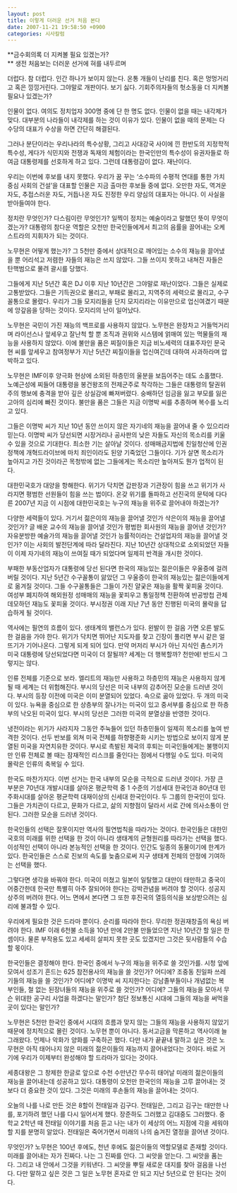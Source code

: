 ```yaml
---
layout: post
title: 이렇게 더러운 선거 처음 본다
date: 2007-11-21 19:58:50 +0900
categories: 시사칼럼
---
```

**금수회의록 더 지켜볼 필요 있겠는가?  
** 생전 처음보는 더러운 선거에 혀를 내두르며 

더럽다. 참 더럽다. 인간 하나가 보이지 않는다. 온통 개들이 난리를 친다. 혹은 멍멍거리고 혹은 낑낑거린다. 그야말로 개판이다. 보기 싫다. 기회주의자들의 헛소동을 더 지켜볼 필요나 있겠는가? 

인물이 없다. 여의도 정치업자 300명 중에 단 한 명도 없다. 인물이 없을 때는 내각제가 맞다. 대부분의 나라들이 내각제를 하는 것이 이유가 있다. 인물이 없을 때의 문제는 다수당의 대표가 수상을 하면 간단히 해결된다. 

그러나 분단이라는 우리나라의 특수상황, 그리고 사대강국 사이에 낀 한반도의 지정학적 특수성, 게다가 식민지와 전쟁과 독재의 체험이라는 한국인만의 특수성이 유권자들로 하여금 대통령제를 선호하게 하고 있다. 그런데 대통령감이 없다. 재난이다.

우리는 이번에 후보를 내지 못했다. 우리가 꿈 꾸는 ‘소수파의 수평적 연대를 통한 가치중심 사회의 건설’을 대표할 인물은 지금 출마한 후보들 중에 없다. 오만한 자도, 역겨운 자도, 추접스러운 자도, 거듭나온 자도 진정한 우리 양심의 대표자는 아니다. 이 사실을 받아들여야 한다. 

정치란 무엇인가? 다스림이란 무엇인가? 일찍이 정치는 예술이라고 말했던 뜻이 무엇이겠는가? 대통령의 참다운 역할은 오천만 한국인들에게서 최고의 음률을 끌어내는 오케스트라의 지휘자가 되는 것이다. 

노무현은 어떻게 했는가? 그 5천만 중에서 상대적으로 깨어있는 소수의 재능을 끌어냈을 뿐 어리석고 저렴한 자들의 재능은 쓰지 않았다. 그들 쓰이지 못하고 내쳐진 자들은 탄핵범으로 몰려 괄시를 당했다. 

그들에게 지난 5년간 혹은 DJ 이후 지난 10년간은 그야말로 재난이었다. 그들은 실제로 고통받았다. 그들은 기득권으로 몰리고, 부패로 몰리고, 지역주의 세력으로 몰리고, 수구꼴통으로 몰렸다. 우리가 그들 모지리들을 단지 모지리라는 이유만으로 업신여겼기 때문에 앙갚음을 당하는 것이다. 모지리의 난이 일어났다. 

노무현은 국민이 가진 재능의 백프로를 사용하지 않았다. 노무현은 완장차고 거들먹거리며 라이선스나 앞세우고 잘난척 할 뿐 조직과 권위와 시스템에 얽매여 있는 먹물들의 재능을 사용하지 않았다. 이에 불만을 품은 찌질이들은 지금 비노세력의 대표주자인 문국현 씨를 앞세우고 참여정부가 지난 5년간 찌질이들을 업신여긴데 대하여 사과하라며 압박하고 있다. 

노무현은 IMF이후 양극화 현상에 소외된 하층민의 울분을 보듬어주는 데도 소홀했다. 노예근성에 찌들어 대통령을 봉건왕조의 전제군주로 착각하는 그들은 대통령의 탈권위주의 행보에 충격을 받아 깊은 상실감에 빠져버렸다. 숭배하던 임금을 잃고 부모를 잃은 고아의 심리에 빠진 것이다. 불만을 품은 그들은 지금 이명박 씨를 추종하며 복수를 노리고 있다. 

그들은 이명박 씨가 지난 10년 동안 쓰이지 않은 자기네의 재능을 끌어내 줄 수 있으리라 믿는다. 이명박 씨가 당선되면 시장거리나 공사판의 낮은 자들도 자신의 목소리를 키울 수 있을 것으로 기대한다. 최소한 기는 살아날 것이다. 성매매금지법에 친일청산에 인권정책에 개혁드라이브에 마치 죄인이라도 된양 기죽었던 그들이다. 기가 살면 목소리가 높아지고 가진 것이라곤 목청밖에 없는 그들에게는 목소리만 높아져도 뭔가 업적이 된다. 

대한민국호가 대양을 항해한다. 위기가 닥치면 갑판장과 기관장이 힘을 쓰고 위기가 사라지면 평범한 선원들이 힘을 쓰는 법이다. 온갖 위기를 돌파하고 선진국의 문턱에 다다른 2007년 지금 이 시점에 대한민국호는 누구의 재능을 위주로 끌어내야 하겠는가?

다양한 세력들이 있다. 거기서 젊은이의 재능을 끌어낼 것인가 삭은이의 재능을 끌어낼 것인가? 글 배운 교수의 재능을 끌어낼 것인가 평범한 회사원의 재능을 끌어낸 것인가? 자유분방한 예술가의 재능을 끌어낼 것인가 능률적이라는 건설업자의 재능을 끌어낼 것인가? 이는 사회의 발전단계에 따라 달라진다. 지난 10년간 상대적으로 소외되었던 자들이 이제 자기네의 재능이 쓰여질 때가 되었다며 일제히 반격을 개시한 것이다. 

부패한 부동산업자가 대통령에 당선 된다면 한국의 재능있는 젊은이들은 우울증에 걸려버릴 것이다. 지난 5년간 수구꼴통이 앓았던 그 우울증이 한국의 재능있는 젊은이들에게로 옮겨질 것이다. 그들 수구꼴통들은 그들이 가진 얄궂은 재능을 활짝 꽃피울 것이다. 여성부 폐지하여 해외원정 성매매의 재능을 꽃피우고 통일정책 전환하여 반공방첩 관제데모하던 재능도 꽃피울 것이다. 부시정권 이래 지난 7년 동안 진행된 미국의 몰락을 답습하게 될 것이다. 

역사에는 필연의 흐름이 있다. 생태계의 밸런스가 있다. 왼발이 한 걸음 가면 오른 발도 한 걸음을 가야 한다. 위기가 닥치면 뛰어난 지도자를 찾고 긴장이 풀리면 부시 같은 얼뜨기가 기어나온다. 그렇게 되게 되어 있다. 만약 머저리 부시가 아닌 지식인 촘스키가 미국 대통령에 당선되었다면 미국이 더 잘될까? 세계는 더 행복할까? 천만에! 반드시 그렇지는 않다. 

인류 전체를 기준으로 보라. 엘리트의 재능만 사용하고 하층민의 재능은 사용하지 않게 될 때 세계는 더 위험해진다. 부시의 당선은 미국 내부의 감추어진 모순을 드러낸 것이다. 부시의 등장 이전에 미국은 이미 분열되어 있었다. 속으로 곪아 있었다. 두 개의 미국이 있다. 뉴욕을 중심으로 한 상층부의 잘나가는 미국이 있고 중서부를 중심으로 한 하층부의 낙오된 미국이 있다. 부시의 당선은 그러한 미국의 분열상을 반영한 것이다. 

냉전이라는 위기가 사라지자 그동안 주눅들어 있던 하층민들이 일제히 목소리를 높여 반격한 것이다. 선두 반보를 외쳐 미국 전체를 하향평준화 시키는 방법으로 보이지 않게 분열된 미국을 자연치유한 것이다. 부시로 촉발된 제국의 후퇴는 미국인들에게는 불행이지만 인류 전체로 볼 때는 잠재적인 리스크를 줄인다는 점에서 다행일 수도 있다. 미국의 몰락은 인류의 축복일 수 있다. 

한국도 마찬가지다. 이번 선거는 한국 내부의 모순을 극적으로 드러낸 것이다. 가장 큰 부분은 70년대 개발시대를 살아온 평균학력 중 1 수준의 기성세대 한국인과 80년대 민주화시대를 살아온 평균학력 대재이상의 신세대 한국인이다. 두 그룹의 한국인이 있다. 그들은 가치관이 다르고, 문화가 다르고, 삶의 지향점이 달라서 서로 간에 의사소통이 안 된다. 그러한 모순을 드러낸 것이다. 

한국인들의 선택은 잘못이지만 역사의 필연법칙을 따라가는 것이다. 한국인들은 대한민국호의 미래를 위한 선택을 한 것이 아니라 생태계의 균형원리를 따라가는 선택을 했다. 이성적인 선택이 아니라 본능적인 선택을 한 것이다. 인간도 일종의 동물이기에 한계가 있다. 한국인들은 스스로 진보의 속도를 늦춤으로써 지구 생태계 전체의 안정에 기여하는 선택을 했다. 

그렇다면 생각을 바꿔야 한다. 미국이 미쳤고 일본이 일탈했고 대만이 태만하고 중국이 어중간한데 한국만 특별히 아주 잘되어야 한다는 강박관념을 버려야 할 것이다. 성공지상주의 버려야 한다. 어느 면에서 본다면 그 또한 후진국의 열등의식을 보상받으려는 심리에 불과할 수 있다. 

우리에게 필요한 것은 드라마 뿐이다. 순리를 따라야 한다. 무리한 정권재창출의 욕심 버려야 한다. IMF 이래 6천불 소득을 10년 만에 2만불 만들었으면 지난 10년간 할 일은 한 셈이다. 물론 부작용도 있고 세세히 살피지 못한 곳도 있겠지만 그것은 뒷사람들의 수습할 몫이다. 

한국인들은 결정해야 한다. 한국인 중에서 누구의 재능을 위주로 쓸 것인가를. 시청 앞에 모여서 성조기 흔드는 625 참전용사의 재능을 쓸 것인가? 어디에? 조중동 친일파 쓰레기들의 재능을 쓸 것인가? 어디에? 이명박 씨 지지한다는 강남졸부들이나 개념없는 복부인들, 철 없는 된장녀들의 재능을 위주로 쓸 것인가? 어디에? 그들의 재능을 모아서 무슨 위대한 공구리 사업을 하겠다는 말인가? 첨단 정보통신 시대에 그들의 재능을 써먹을 곳이 있다는 말인가? 

노무현은 5천만 한국인 중에서 시대의 흐름과 맞지 않는 그들의 재능을 사용하지 않았기 때문에 정치적으로 몰린 것이다. 노무현 뿐이 아니다. 동서고금을 막론하고 역사이래 늘 그래왔다. 언제나 악화가 양화를 구축하곤 했다. 다만 내가 끝끝내 말하고 싶은 것은 노무현은 아직 태어나지 않은 미래의 젊은이들의 재능까지 끌어내었다는 것이다. 바로 거기에 우리가 이제부터 완성해야 할 드라마가 있다는 것이다. 

세종대왕은 그 창제한 한글로 앞으로 수천 수만년간 무수히 태어날 미래의 젊은이들의 재능을 끌어내는데 성공하고 있다. 대통령이 오천만 한국인의 재능을 고루 끌어내는 것 보다 더 중요한 것이 있다. 그것은 미래의 후손들의 재능을 끌어내는 것이다. 

오늘의 나를 나로 만든 것은 8할이 전태일과 김구다. 전태일은, 그리고 김구는 태만한 나를, 포기하려 했던 나를 다시 일어서게 했다. 장준하도 그러했고 김대중도 그러했다. 중학교 2학년 때 전태일 이야기를 처음 듣고 나는 내가 이 세상의 어느 지점에 각을 세워야 할 지를 분명히 알았다. 전태일은 죽어가면서 미래의 나의 숨겨진 열정을 끌어낸 것이다. 

무엇인가? 노무현은 100년 후에도, 천년 후에도 젊은이들의 역할모델로 존재할 것이다. 미래를 끌어내는 자가 진짜다. 나는 그 진짜를 안다. 그 씨앗을 얻는다. 그 씨앗을 품는다. 그리고 내 안에서 그것을 키워낸다. 그 씨앗을 뿌릴 새로운 대지를 찾아 걸음을 나선다. 다만 말하고 싶은 것은 그 일은 노무현 혼자로 안 되고 지난 5년으로 안 된다는 것이다.